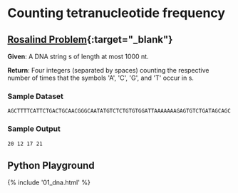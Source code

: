 # Counting tetranucleotide frequency

## [Rosalind Problem](https://rosalind.info/problems/dna/){:target="_blank"}

**Given**: A DNA string s of length at most 1000 nt.

**Return**: Four integers (separated by spaces) counting the respective number of times that the symbols 'A', 'C', 'G', and 'T' occur in s.

### Sample Dataset

```
AGCTTTTCATTCTGACTGCAACGGGCAATATGTCTCTGTGTGGATTAAAAAAAGAGTGTCTGATAGCAGC
```

### Sample Output

```
20 12 17 21
```

## Python Playground

{% include '01_dna.html' %}